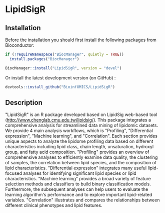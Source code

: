# LipidSigR

## Installation

Before the installation you should first install the following packages from Bioconductor:

``` r
if (!requireNamespace("BiocManager", quietly = TRUE))
  install.packages("BiocManager")

BiocManager::install("LipidSigR", version = "devel")
``` 

Or install the latest development version (on GitHub) :

``` r
devtools::install_github("BioinfOMICS/LipidSigR")
``` 

## Description 
"LipidSigR" is an R package developed based on LipidSig web-based tool (http://www.chenglab.cmu.edu.tw/lipidsig/). This package integrates a comprehensive analysis for streamlined data mining of lipidomic datasets. We provide 4 main analysis workflows, which is "Profiling", "Differential expression", "Machine learning", and "Correlation". Each section provides unique aspects to analyze the lipidome profiling data based on different characteristics including lipid class, chain length, unsaturation, hydroxyl group, and fatty acid composition.
"Profiling" provides an overview of comprehensive analyses to efficiently examine data quality, the clustering of samples, the correlation between lipid species, and the composition of lipid characteristics. "Differential expression" integrates many useful lipid-focused analyses for identifying significant lipid species or lipid characteristics. "Machine learning" provides a broad variety of feature selection methods and classifiers to build binary classification models. Furthermore, the subsequent analyses can help users to evaluate the learning algorithm's performance and to explore important lipid-related variables. "Correlation" illustrates and compares the relationships between different clinical phenotypes and lipid features.

